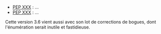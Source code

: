  - [PEP XXX](http://www.python.org/dev/peps/pep-XXX) : ...
 - [PEP XXX](http://www.python.org/dev/peps/pep-XXX) : ...

Cette version 3.6 vient aussi avec son lot de corrections de bogues, dont l'énumération serait inutile et fastidieuse.
